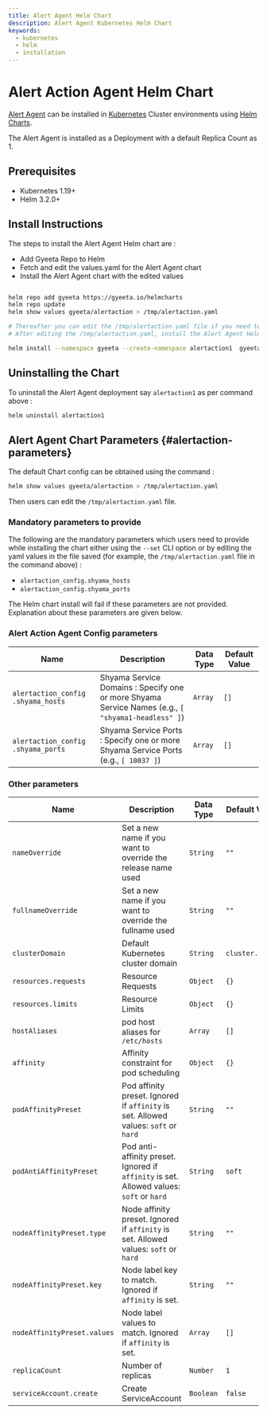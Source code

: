 ```yaml
---
title: Alert Agent Helm Chart
description: Alert Agent Kubernetes Helm Chart
keywords:
  - kubernetes
  - helm
  - installation
---
```


# Alert Action Agent Helm Chart

[Alert Agent](../../architecture#alert-action-agent) can be installed in [Kubernetes](https://kubernetes.io) Cluster environments using 
[Helm Charts](https://helm.sh).

The Alert Agent is installed as a Deployment with a default Replica Count as 1. 

## Prerequisites

- Kubernetes 1.19+
- Helm 3.2.0+

## Install Instructions

The steps to install the Alert Agent Helm chart are :

- Add Gyeeta Repo to Helm
- Fetch and edit the values.yaml for the Alert Agent chart
- Install the Alert Agent chart with the edited values

```bash

helm repo add gyeeta https://gyeeta.io/helmcharts
helm repo update
helm show values gyeeta/alertaction > /tmp/alertaction.yaml

# Thereafter you can edit the /tmp/alertaction.yaml file if you need to change any option. 
# After editing the /tmp/alertaction.yaml, install the Alert Agent Helm chart using :

helm install --namespace gyeeta --create-namespace alertaction1  gyeeta/alertaction -f /tmp/alertaction.yaml

```

## Uninstalling the Chart

To uninstall the Alert Agent deployment say `alertaction1` as per command above :

```bash
helm uninstall alertaction1
```

## Alert Agent Chart Parameters {#alertaction-parameters}

The default Chart config can be obtained using the command :

```bash
helm show values gyeeta/alertaction > /tmp/alertaction.yaml
```

Then users can edit the `/tmp/alertaction.yaml` file. 

### Mandatory parameters to provide

The following are the mandatory parameters which users need to provide while installing the chart either using the `--set` CLI
option or by editing the yaml values in the file saved (for example, the `/tmp/alertaction.yaml` file in the command above) :

- `alertaction_config.shyama_hosts`
- `alertaction_config.shyama_ports`

The Helm chart install will fail if these parameters are not provided. Explanation about these parameters are given below.

### Alert Action Agent Config parameters

| Name        | Description          | Data Type | Default Value   |
| ----------- | -------------------- | --------- | --------------- |
| `alertaction_config` `.shyama_hosts` | Shyama Service Domains : Specify one or more Shyama Service Names (e.g., `[ "shyama1-headless" ]`) | `Array` | `[]` |
| `alertaction_config` `.shyama_ports` | Shyama Service Ports : Specify one or more Shyama Service Ports (e.g., `[ 10037 ]`) | `Array` | `[]` |

### Other parameters

| Name        | Description          | Data Type | Default Value   |
| ----------- | -------------------- | --------- | --------------- |
| `nameOverride` | Set a new name if you want to override the release name used | `String` | `""` |
| `fullnameOverride` | Set a new name if you want to override the fullname used | `String` | `""` |
| `clusterDomain` | Default Kubernetes cluster domain | `String` | `cluster.local` |
| `resources.requests` | Resource Requests | `Object` | `{}` |
| `resources.limits` | Resource Limits | `Object` | `{}` |
| `hostAliases` | pod host aliases for `/etc/hosts` | `Array` | `[]` |
| `affinity` | Affinity constraint for pod scheduling | `Object` | `{}` |
| `podAffinityPreset` | Pod affinity preset. Ignored if `affinity` is set. Allowed values: `soft` or `hard` | `String` | `""` |
| `podAntiAffinityPreset` | Pod anti-affinity preset. Ignored if `affinity` is set. Allowed values: `soft` or `hard` | `String` | `soft` |
| `nodeAffinityPreset.type` | Node affinity preset. Ignored if `affinity` is set. Allowed values: `soft` or `hard` | `String` | `""` |
| `nodeAffinityPreset.key` | Node label key to match. Ignored if `affinity` is set. | `String` | `""` |
| `nodeAffinityPreset.values` | Node label values to match. Ignored if `affinity` is set. | `Array` | `[]` |
| `replicaCount` | Number of replicas | `Number` | `1` |
| `serviceAccount.create` | Create ServiceAccount | `Boolean` | `false` |



